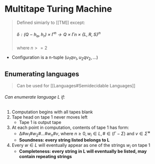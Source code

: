 # Multitape Turing Machine

> Defined simiarly to [[TM]] except:
> ##### $δ : (Q − {h_a, h_r}) × Γ ^ n → Q × Γ n × \{L, R, S\}^n$
> where $n >= 2$

- Configuration is a n-tuple $(u_1qv_1, u_2qv_2, ...)$

## Enumerating languages
> Can be used for [[Languages#Semidecidable Languages]]

###### Can enumerate language L if:
1. Computation begins with all tapes blank
2. Tape head on tape 1 never moves left
	- Tape 1 is output tape
3. At each point in computation, contents of tape 1 has form: 
	- $∆ \#w_1 \#w_2\# ... \#w_n\#v$, where $n ≥ 0, w_i ∈ L, \# ∈ (Γ − Σ)$ and $v ∈ Σ^∗$
	- **Soundness: every string listed belongs to L**
4. Every $w∈L$ will eventually appear as one of the strings $w_i$ on tape 1
	- **Completeness: every string in L will eventually be listed, may contain repeating strings**